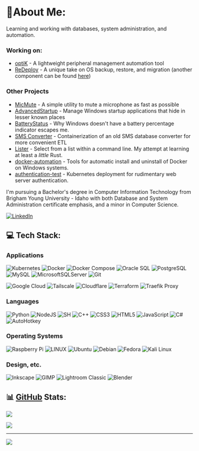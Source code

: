 <head>
  <link rel="shortcut icon" type="image/png" href="favicon.png">
<!--   <link rel="shortcut icon" type="image/png" 
    href="{{ "/assets/favicon.png"  | absolute_url }}"> -->
</head>

# 💫About Me:
Learning and working with databases, system administration, and automation.
<!--<br>Python, C#, SQL
<br>Linux, Windows, Bash-->

### Working on:
- [optiK](https://github.com/salsonn/optik) - A lightweight peripheral management automation tool
- [ReDeploy](https://github.com/CalebSalyards/redeployDB) - A unique take on OS backup, restore, and migration (another component can be found [here](https://github.com/Salsonn/zipper))

### Other Projects
- [MicMute](https://github.com/Salsonn/MicMute) - A simple utility to mute a microphone as fast as possible
- [AdvancedStartup](https://github.com/Salsonn/AdvancedStartup) - Manage Windows startup applications that hide in lesser known places
- [BatteryStatus](https://github.com/Salsonn/BatteryStatus) - Why Windows doesn't have a battery percentage indicator escapes me.
- [SMS Converter](https://git.salyards.us.eu.org/SalSonn/sms-converter) - Containerization of an old SMS database converter for more convenient ETL
- [Lister](https://github.com/Salsonn/lister) - Select from a list within a command line. My attempt at learning at least a _little_ Rust.
- [docker-automation](https://github.com/CalebSalyards/docker-automations) - Tools for automatic install and uninstall of Docker on Windows systems.
- [authentication-test](https://github.com/CalebSalyards/authentication-test) - Kubernetes deployment for rudimentary web server authentication. 

I'm pursuing a Bachelor's degree in Computer Information Technology from Brigham Young University - Idaho with both Database and System Administration certificate emphasis, and a minor in Computer Science.



<!-- ## 🌐 Socials: -->
[![LinkedIn](https://img.shields.io/badge/LinkedIn-%230077B5.svg?logo=linkedin&logoColor=white)](https://linkedin.com/in/linkedin.com/in/caleb-salyards) 


## 💻 Tech Stack:
### Applications
![Kubernetes](https://img.shields.io/badge/kubernetes-%23326ce5.svg?style=for-the-badge&logo=kubernetes&logoColor=white) 
![Docker](https://img.shields.io/badge/docker-%230db7ed.svg?style=for-the-badge&logo=docker&logoColor=white)
![Docker Compose](https://img.shields.io/badge/docker_compose-grey?style=for-the-badge&logo=docker)
![Oracle SQL](https://img.shields.io/badge/Oracle_SQL-red?style=for-the-badge&logo=oracle)
![PostgreSQL](https://img.shields.io/badge/PostgreSQL-green?style=for-the-badge&logo=postgresql)
![MySQL](https://img.shields.io/badge/mysql-%2300f.svg?style=for-the-badge&logo=mysql&logoColor=white) 
![MicrosoftSQLServer](https://img.shields.io/badge/Microsoft%20SQL%20Sever-CC2927?style=for-the-badge&logo=microsoft%20sql%20server&logoColor=white) 
![Git](https://img.shields.io/badge/Git-purple?style=for-the-badge&logo=git&logoColor=white)


<!-- Coming Soon :D -->
<!-- ![AWS](https://img.shields.io/badge/AWS-grey?style=for-the-badge&logo=amazon) -->
![Google Cloud](https://img.shields.io/badge/Google%20Cloud-%234285F4.svg?style=for-the-badge&logo=google-cloud&logoColor=white)
![Tailscale](https://img.shields.io/badge/Tailscale-grey?style=for-the-badge&logo=tailscale)
![Cloudflare](https://img.shields.io/badge/Cloudflare-white?style=for-the-badge&logo=cloudflare)
![Terraform](https://img.shields.io/badge/Terraform-lightgrey?style=for-the-badge&logo=terraform)
![Traefik Proxy](https://img.shields.io/badge/Terraform-teal?style=for-the-badge&logo=traefikproxy&logoColor=white)

### Languages 
![Python](https://img.shields.io/badge/python-3670A0?style=for-the-badge&logo=python&logoColor=ffdd54) 
![NodeJS](https://img.shields.io/badge/node.js-6DA55F?style=for-the-badge&logo=node.js&logoColor=white) 
![SH](https://img.shields.io/badge/BASH-black?style=for-the-badge&logo=gnubash)
![C++](https://img.shields.io/badge/c++-%2300599C.svg?style=for-the-badge&logo=c%2B%2B&logoColor=white) 
![CSS3](https://img.shields.io/badge/css3-%231572B6.svg?style=for-the-badge&logo=css3&logoColor=white) 
![HTML5](https://img.shields.io/badge/html5-%23E34F26.svg?style=for-the-badge&logo=html5&logoColor=white) 
![JavaScript](https://img.shields.io/badge/javascript-%23323330.svg?style=for-the-badge&logo=javascript&logoColor=%23F7DF1E) 
![C#](https://img.shields.io/badge/c%23-%23239120.svg?style=for-the-badge&logo=c-sharp&logoColor=white) 
![AutoHotkey](https://img.shields.io/badge/AutoHotkey-green?style=for-the-badge&logo=autohotkey)

### Operating Systems
![Raspberry Pi](https://img.shields.io/badge/-RaspberryPi-C51A4A?style=for-the-badge&logo=Raspberry-Pi) 
![LINUX](https://img.shields.io/badge/Linux-FCC624?style=for-the-badge&logo=linux&logoColor=black) 
![Ubuntu](https://img.shields.io/badge/Ubuntu-grey?style=for-the-badge&logo=ubuntu)
![Debian](https://img.shields.io/badge/Debian-red?style=for-the-badge&logo=debian)
![Fedora](https://img.shields.io/badge/Fedora-white?style=for-the-badge&logo=fedora)
![Kali Linux](https://img.shields.io/badge/Kali_Linux-black?style=for-the-badge&logo=kalilinux)

### Design, etc.
![Inkscape](https://img.shields.io/badge/Inkscape-e0e0e0?style=for-the-badge&logo=inkscape&logoColor=080A13) 
![GIMP](https://img.shields.io/badge/GIMP-blue?style=for-the-badge&logo=gimp)
![Lightroom Classic](https://img.shields.io/badge/Adobe_LrC-grey?style=for-the-badge&logo=adobelightroomclassic)
![Blender](https://img.shields.io/badge/blender-%23F5792A.svg?style=for-the-badge&logo=blender&logoColor=white) 

## 📊 [GitHub](https://github.com/CalebSalyards) Stats:
![](https://github-readme-stats.vercel.app/api?username=CalebSalyards&theme=dark&hide_border=false&include_all_commits=false&count_private=false)<br/>
<!-- ![](https://github-readme-streak-stats.herokuapp.com/?user=CalebSalyards&theme=dark&hide_border=false)<br/>-->
![](https://github-readme-stats.vercel.app/api/top-langs/?username=CalebSalyards&theme=dark&hide_border=false&include_all_commits=false&count_private=false&layout=compact)

---
[![](https://visitcount.itsvg.in/api?id=CalebSalyards&icon=0&color=6)](https://visitcount.itsvg.in)

<!-- Created with GPRM ( https://gprm.itsvg.in ) -->
